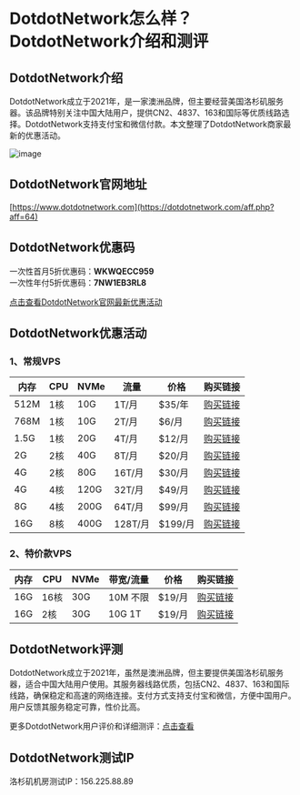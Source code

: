 # DotdotNetwork怎么样？DotdotNetwork介绍和测评

## DotdotNetwork介绍
DotdotNetwork成立于2021年，是一家澳洲品牌，但主要经营美国洛杉矶服务器。该品牌特别关注中国大陆用户，提供CN2、4837、163和国际等优质线路选择。DotdotNetwork支持支付宝和微信付款。本文整理了DotdotNetwork商家最新的优惠活动。

![image](https://github.com/sbfisher1978/DotdotNetwork/assets/169507441/6847475e-9c54-4470-8021-9093b5b3785d)

## DotdotNetwork官网地址
[https://www.dotdotnetwork.com](https://dotdotnetwork.com/aff.php?aff=64)

## DotdotNetwork优惠码
一次性首月5折优惠码：**WKWQECC959**  
一次性年付5折优惠码：**7NW1EB3RL8**

[点击查看DotdotNetwork官网最新优惠活动](https://dotdotnetwork.com/aff.php?aff=64)

## DotdotNetwork优惠活动

### 1、常规VPS

| 内存   | CPU  | NVMe | 流量     | 价格  | 购买链接 |
|--------|------|------|----------|-------|----------|
| 512M   | 1核  | 10G  | 1T/月    | $35/年 | [购买链接](https://dotdotnetwork.com/aff.php?aff=64&pid=76) |
| 768M   | 1核  | 10G  | 2T/月    | $6/月  | [购买链接](https://dotdotnetwork.com/aff.php?aff=64&pid=77) |
| 1.5G   | 1核  | 20G  | 4T/月    | $12/月 | [购买链接](https://dotdotnetwork.com/aff.php?aff=64&pid=78) |
| 2G     | 2核  | 40G  | 8T/月    | $20/月 | [购买链接](https://dotdotnetwork.com/aff.php?aff=64&pid=79) |
| 4G     | 2核  | 80G  | 16T/月   | $30/月 | [购买链接](https://dotdotnetwork.com/aff.php?aff=64&pid=80) |
| 4G     | 4核  | 120G | 32T/月   | $49/月 | [购买链接](https://dotdotnetwork.com/aff.php?aff=64&pid=81) |
| 8G     | 4核  | 200G | 64T/月   | $99/月 | [购买链接](https://dotdotnetwork.com/aff.php?aff=64&pid=82) |
| 16G    | 8核  | 400G | 128T/月  | $199/月| [购买链接](https://dotdotnetwork.com/aff.php?aff=64&pid=83) |

### 2、特价款VPS

| 内存   | CPU  | NVMe | 带宽/流量  | 价格  | 购买链接 |
|--------|------|------|-----------|-------|----------|
| 16G    | 16核 | 30G  | 10M 不限  | $19/月 | [购买链接](https://dotdotnetwork.com/aff.php?aff=64&pid=84) |
| 16G    | 2核  | 30G  | 10G 1T    | $19/月 | [购买链接](https://dotdotnetwork.com/aff.php?aff=64&pid=85) |

## DotdotNetwork评测
DotdotNetwork成立于2021年，虽然是澳洲品牌，但主要提供美国洛杉矶服务器，适合中国大陆用户使用。其服务器线路优质，包括CN2、4837、163和国际线路，确保稳定和高速的网络连接。支付方式支持支付宝和微信，方便中国用户。用户反馈其服务稳定可靠，性价比高。

更多DotdotNetwork用户评价和详细测评：[点击查看](https://dotdotnetwork.com/aff.php?aff=64)

## DotdotNetwork测试IP
洛杉矶机房测试IP：156.225.88.89
